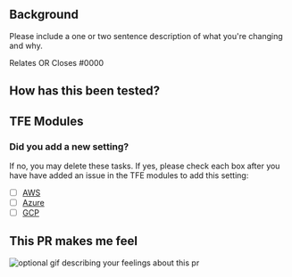 ## Background

Please include a one or two sentence description of what you're changing and why.

Relates OR Closes #0000

## How has this been tested?

## TFE Modules

### Did you add a new setting?

If no, you may delete these tasks.
If yes, please check each box after you have have added an issue in the TFE modules to add this setting:

- [ ] [AWS](https://github.com/hashicorp/terraform-aws-terraform-enterprise)
- [ ] [Azure](https://github.com/hashicorp/terraform-azurerm-terraform-enterprise)
- [ ] [GCP](https://github.com/hashicorp/terraform-google-terraform-enterprise)

## This PR makes me feel

![optional gif describing your feelings about this pr]()
